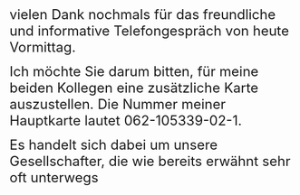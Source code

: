 <span style="font-size:18pt;color:#000ff;">vielen Dank nochmals für das freundliche und informative Telefongespräch von heute Vormittag.</span>

<span style="font-size:18pt;color:#000ff;">Ich möchte Sie darum bitten, für meine beiden Kollegen eine zusätzliche Karte auszustellen. Die Nummer meiner Hauptkarte lautet 062-105339-02-1.</span>

<span style="font-size:18pt;color:#000ff;">Es handelt sich dabei um unsere Gesellschafter, die wie bereits erwähnt sehr oft unterwegs</span>